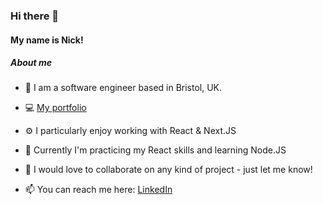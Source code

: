  ### **Hi there 👋** 
 #### My name is Nick! 

 ##### About me
- 📌 I am a software engineer based in Bristol, UK.
- 💻   [My portfolio](https://nicknik.com)   


- ⚙️ I particularly enjoy working with React & Next.JS
- 📖 Currently I'm practicing my React skills and learning Node.JS
- 💞️ I would love to collaborate on any kind of project - just let me know!
- 📫 You can reach me here: [LinkedIn](linkedin.com/nik000)

<!---
nickisnik/nickisnik is a ✨ special ✨ repository because its `README.md` (this file) appears on your GitHub profile.
You can click the Preview link to take a look at your changes.
--->

